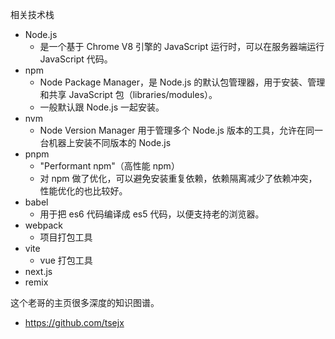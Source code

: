 
相关技术栈
- Node.js
    - 是一个基于 Chrome V8 引擎的 JavaScript 运行时，可以在服务器端运行 JavaScript 代码。
- npm
    - Node Package Manager，是 Node.js 的默认包管理器，用于安装、管理和共享 JavaScript 包（libraries/modules）。
    - 一般默认跟 Node.js 一起安装。
- nvm
    - Node Version Manager 用于管理多个 Node.js 版本的工具，允许在同一台机器上安装不同版本的 Node.js
- pnpm
    - "Performant npm"（高性能 npm）
    - 对 npm 做了优化，可以避免安装重复依赖，依赖隔离减少了依赖冲突，性能优化的也比较好。
- babel
    - 用于把 es6 代码编译成 es5 代码，以便支持老的浏览器。
- webpack
    - 项目打包工具
- vite
    - vue 打包工具
- next.js
- remix


这个老哥的主页很多深度的知识图谱。
- https://github.com/tsejx
